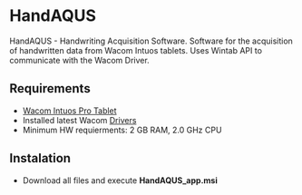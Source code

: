 # HandAQUS
HandAQUS - Handwriting Acquisition Software. Software for the acquisition of handwritten data from Wacom Intuos tablets. Uses Wintab API to communicate with the Wacom Driver.

## Requirements
* [Wacom Intuos Pro Tablet](https://www.wacom.com/en-us/products/pen-tablets/wacom-intuos-pro)
* Installed latest Wacom [Drivers](https://www.wacom.com/en-us/support/product-support/drivers)
* Minimum HW requierments: 2 GB RAM, 2.0 GHz CPU

## Instalation
* Download all files and execute __HandAQUS_app.msi__

